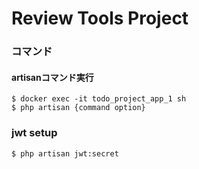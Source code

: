 Review Tools Project
====

### コマンド

#### artisanコマンド実行
```
$ docker exec -it todo_project_app_1 sh
$ php artisan {command option}
```

### jwt setup
```
$ php artisan jwt:secret
```